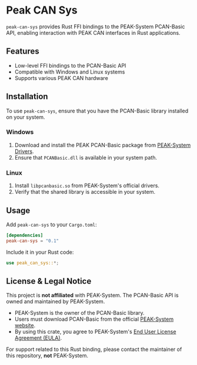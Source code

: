 # Peak CAN Sys

`peak-can-sys` provides Rust FFI bindings to the PEAK-System PCAN-Basic API, enabling interaction with PEAK CAN interfaces in Rust applications.

## Features
- Low-level FFI bindings to the PCAN-Basic API
- Compatible with Windows and Linux systems
- Supports various PEAK CAN hardware

## Installation
To use `peak-can-sys`, ensure that you have the PCAN-Basic library installed on your system.

### Windows
1. Download and install the PEAK PCAN-Basic package from [PEAK-System Drivers](https://www.peak-system.com/Drivers.523.0.html?&L=1).
2. Ensure that `PCANBasic.dll` is available in your system path.

### Linux
1. Install `libpcanbasic.so` from PEAK-System's official drivers.
2. Verify that the shared library is accessible in your system.

## Usage
Add `peak-can-sys` to your `Cargo.toml`:
```toml
[dependencies]
peak-can-sys = "0.1"
```

Include it in your Rust code:
```rust
use peak_can_sys::*;
```

## License & Legal Notice
This project is **not affiliated** with PEAK-System. The PCAN-Basic API is owned and maintained by PEAK-System.

- PEAK-System is the owner of the PCAN-Basic library.
- Users must download PCAN-Basic from the official [PEAK-System website](https://www.peak-system.com/Drivers.523.0.html?&L=1).
- By using this crate, you agree to PEAK-System's [End User License Agreement (EULA)](https://www.peak-system.com/EULA.495.0.html).

For support related to this Rust binding, please contact the maintainer of this repository, **not** PEAK-System.

